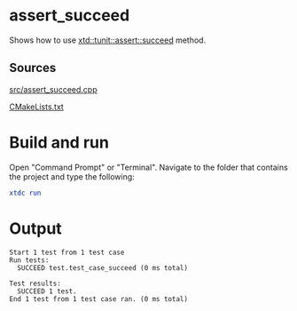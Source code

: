 # assert_succeed

Shows how to use [xtd::tunit::assert::succeed](../../../../src/xtd.tunit/include/xtd/tunit/assert.h) method.

## Sources

[src/assert_succeed.cpp](src/assert_succeed.cpp)

[CMakeLists.txt](CMakeLists.txt)

# Build and run

Open "Command Prompt" or "Terminal". Navigate to the folder that contains the project and type the following:

```cmake
xtdc run
```

# Output

```
Start 1 test from 1 test case
Run tests:
  SUCCEED test.test_case_succeed (0 ms total)

Test results:
  SUCCEED 1 test.
End 1 test from 1 test case ran. (0 ms total)
```
